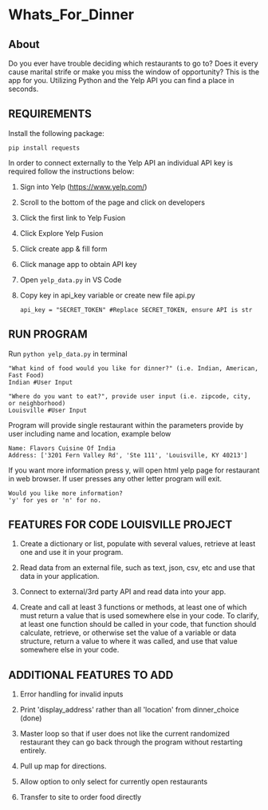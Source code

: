 ﻿# Whats_For_Dinner

## About

Do you ever have trouble deciding which restaurants to go to? Does it every cause marital strife or make you miss the window of opportunity? This is the app for you. Utilizing Python and the Yelp API you can find a place in seconds. 

## REQUIREMENTS

Install the following package:

    pip install requests

In order to connect externally to the Yelp API an individual API key is required follow the instructions below:

1. Sign into Yelp (https://www.yelp.com/)
    
2. Scroll to the bottom of the page and click on developers

3. Click the first link to Yelp Fusion

4. Click Explore Yelp Fusion

5. Click create app & fill form 

6. Click manage app to obtain API key 

7. Open `yelp_data.py` in VS Code

8. Copy key in api_key variable or create new file api.py

    `api_key = "SECRET_TOKEN" #Replace SECRET_TOKEN, ensure API is str`

## RUN PROGRAM

Run `python yelp_data.py` in terminal 

    "What kind of food would you like for dinner?" (i.e. Indian, American, Fast Food)
    Indian #User Input
    
    "Where do you want to eat?", provide user input (i.e. zipcode, city, or neighborhood)
    Louisville #User Input
    
Program will provide single restaurant within the parameters provide by user including name and location, example below

    Name: Flavors Cuisine Of India
    Address: ['3201 Fern Valley Rd', 'Ste 111', 'Louisville, KY 40213']

If you want more information press y, will open html yelp page for restaurant in web browser. If user presses any other letter program will exit.

    Would you like more information?
    'y' for yes or 'n' for no.

## FEATURES FOR CODE LOUISVILLE PROJECT

1. Create a dictionary or list, populate with several values, retrieve at least one and use it in your program. 

2. Read data from an external file, such as text, json, csv, etc and use that data in your application.

3. Connect to external/3rd party API and read data into your app.

4. Create and call at least 3 functions or methods, at least one of which must return a value that is used somewhere else in your code. To clarify, at least one function should be called in your code, that function should calculate, retrieve, or otherwise set the value of a variable or data structure, return a value to where it was called, and use that value somewhere else in your code.

## ADDITIONAL FEATURES TO ADD

1. Error handling for invalid inputs

2. Print 'display_address' rather than all 'location' from dinner_choice (done) 

3. Master loop so that if user does not like the current randomized restaurant they can go back through the program without restarting entirely.

4. Pull up map for directions. 

5. Allow option to only select for currently open restaurants

6. Transfer to site to order food directly

